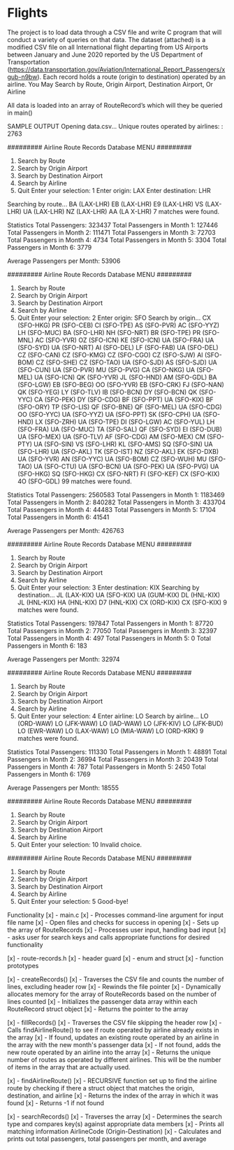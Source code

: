 # Flights
The project is to load data through a CSV file and write C program that will conduct a variety of queries on that data.
The dataset (attached) is a modified CSV file on all International flight departing from US Airports between January and June 2020 reported by the US Department of Transportation (https://data.transportation.gov/Aviation/International_Report_Passengers/xgub-n9bw). Each record holds a route (origin to destination) operated by an airline.
You May Search by Route, Origin Airport, Destination Airport, Or Airline


All data is loaded into an array of RouteRecord’s which will they be queried in main() 

SAMPLE OUTPUT
Opening data.csv...
Unique routes operated by airlines: : 2763


######### Airline Route Records Database MENU #########
1. Search by Route
2. Search by Origin Airport
3. Search by Destination Airport
4. Search by Airline
5. Quit
Enter your selection: 1
Enter origin: LAX
Enter destination: LHR

Searching by route...
BA (LAX-LHR) EB (LAX-LHR) E9 (LAX-LHR) VS (LAX-LHR) UA (LAX-LHR) NZ (LAX-LHR) AA (LA                                                     X-LHR)
7 matches were found.

Statistics
Total Passengers:                 323437
Total Passengers in Month 1:      127446
Total Passengers in Month 2:      111471
Total Passengers in Month 3:       72703
Total Passengers in Month 4:        4734
Total Passengers in Month 5:        3304
Total Passengers in Month 6:        3779

Average Passengers per Month:      53906


######### Airline Route Records Database MENU #########
1. Search by Route
2. Search by Origin Airport
3. Search by Destination Airport
4. Search by Airline
5. Quit
Enter your selection: 2
Enter origin: SFO
Search by origin...
CX (SFO-HKG) PR (SFO-CEB) CI (SFO-TPE) AS (SFO-PVR) AC (SFO-YYZ) LH (SFO-MUC) BA (SFO-LHR) NH (SFO-NRT) BR (SFO-TPE) PR (SFO-MNL) AC (SFO-YVR) OZ (SFO-ICN) KE (SFO-ICN) UA (SFO-FRA) UA (SFO-SYD) UA (SFO-NRT) AI (SFO-DEL) LF (SFO-FAB) UA (SFO-DEL) CZ (SFO-CAN) CZ (SFO-KMG) CZ (SFO-CGO) CZ (SFO-SJW) AI (SFO-BOM) CZ (SFO-SHE) CZ (SFO-TAO) UA (SFO-SJD) AS (SFO-SJD) UA (SFO-CUN) UA (SFO-PVR) MU (SFO-PVG) CA (SFO-NKG) UA (SFO-MEL) UA (SFO-ICN) QK (SFO-YVR) JL (SFO-HND) AM (SFO-GDL) BA (SFO-LGW) EB (SFO-BEG) OO (SFO-YVR) EB (SFO-CRK) FJ (SFO-NAN) QK (SFO-YEG) LY (SFO-TLV) IB (SFO-BCN) DY (SFO-BCN) QK (SFO-YYC) CA (SFO-PEK) DY (SFO-CDG) BF (SFO-PPT) UA (SFO-KIX) BF (SFO-ORY) TP (SFO-LIS) QF (SFO-BNE) QF (SFO-MEL) UA (SFO-CDG) OO (SFO-YYC) UA (SFO-YYZ) UA (SFO-PPT) SK (SFO-CPH) UA (SFO-HND) LX (SFO-ZRH) UA (SFO-TPE) DI (SFO-LGW) AC (SFO-YUL) LH (SFO-FRA) UA (SFO-MUC) TA (SFO-SAL) QF (SFO-SYD) EI (SFO-DUB) UA (SFO-MEX) UA (SFO-TLV) AF (SFO-CDG) AM (SFO-MEX) CM (SFO-PTY) UA (SFO-SIN) VS (SFO-LHR) KL (SFO-AMS) SQ (SFO-SIN) UA (SFO-LHR) UA (SFO-AKL) TK (SFO-IST) NZ (SFO-AKL) EK (SFO-DXB) UA (SFO-YVR) AN (SFO-YYC) UA (SFO-BOM) CZ (SFO-WUH) MU (SFO-TAO) UA (SFO-CTU) UA (SFO-BCN) UA (SFO-PEK) UA (SFO-PVG) UA (SFO-HKG) SQ (SFO-HKG) CX (SFO-NRT) FI (SFO-KEF) CX (SFO-KIX) 4O (SFO-GDL)
99 matches were found.

Statistics
Total Passengers:                2560583
Total Passengers in Month 1:     1183469
Total Passengers in Month 2:      840282
Total Passengers in Month 3:      433704
Total Passengers in Month 4:       44483
Total Passengers in Month 5:       17104
Total Passengers in Month 6:       41541

Average Passengers per Month:     426763


######### Airline Route Records Database MENU #########
1. Search by Route
2. Search by Origin Airport
3. Search by Destination Airport
4. Search by Airline
5. Quit
Enter your selection: 3
Enter destination: KIX
Searching by destination...
JL (LAX-KIX) UA (SFO-KIX) UA (GUM-KIX) DL (HNL-KIX) JL (HNL-KIX) HA (HNL-KIX) D7 (HNL-KIX) CX (ORD-KIX) CX (SFO-KIX)
9 matches were found.

Statistics
Total Passengers:                 197847
Total Passengers in Month 1:       87720
Total Passengers in Month 2:       77050
Total Passengers in Month 3:       32397
Total Passengers in Month 4:         497
Total Passengers in Month 5:           0
Total Passengers in Month 6:         183

Average Passengers per Month:      32974


######### Airline Route Records Database MENU #########
1. Search by Route
2. Search by Origin Airport
3. Search by Destination Airport
4. Search by Airline
5. Quit
Enter your selection: 4
Enter airline: LO
Search by airline...
LO (ORD-WAW) LO (JFK-WAW) LO (IAD-WAW) LO (JFK-KIV) LO (JFK-BUD) LO (EWR-WAW) LO (LAX-WAW) LO (MIA-WAW) LO (ORD-KRK)
9 matches were found.

Statistics
Total Passengers:                 111330
Total Passengers in Month 1:       48891
Total Passengers in Month 2:       36994
Total Passengers in Month 3:       20439
Total Passengers in Month 4:         787
Total Passengers in Month 5:        2450
Total Passengers in Month 6:        1769

Average Passengers per Month:      18555


######### Airline Route Records Database MENU #########
1. Search by Route
2. Search by Origin Airport
3. Search by Destination Airport
4. Search by Airline
5. Quit
Enter your selection: 10
Invalid choice.


######### Airline Route Records Database MENU #########
1. Search by Route
2. Search by Origin Airport
3. Search by Destination Airport
4. Search by Airline
5. Quit
Enter your selection: 5
Good-bye!

Functionality
[x] - main.c
	[x] - Processes command-line argument for input file name
	[x] - Open files and checks for success in opening
	[x] - Sets up the array of RouteRecords
	[x] - Processes user input, handling bad input
	[x] - asks user for search keys and calls appropriate functions for desired functionality
	
[x] - route-records.h
	[x] - header guard
	[x] - enum and struct
	[x] - function prototypes
	
[x] - createRecords()
	[x] - Traverses the CSV file and counts the number of lines, excluding header row
	[x] - Rewinds the file pointer
	[x] - Dynamically allocates memory for the array of RouteRecords based on the number of lines counted
	[x] - Initializes the passenger data array within each RouteRecord struct object
	[x] - Returns the pointer to the array
  	
[x] - fillRecords()
	[x] - Traverses the CSV file skipping the header row
	[x] - Calls findAirlineRoute() to see if route operated by airline already exists in the array
	[x] - If found, updates an existing route operated by an airline in the array with the new month's passenger data
	[x] - If not found, adds the new route operated by an airline into the array
	[x] - Returns the unique number of routes as operated by different airlines. This will be the number of items in the array that are actually used. 

[x] - findAirlineRoute()
	[x] - RECURSIVE function set up to find the airline route by checking if there a struct object that matches the origin, destination, and airline
	[x] - Returns the index of the array in which it was found
	[x] - Returns -1 if not found

[x] - searchRecords()
	[x] - Traverses the array
	[x] - Determines the search type and compares key(s) against appropriate data members
	[x] - Prints all matching information AirlineCode (Origin-Destination)
	[x] - Calculates and prints out total passengers, total passengers per month, and average


